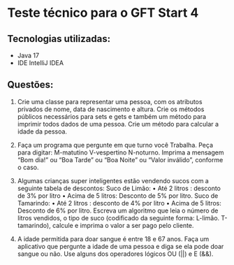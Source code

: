 # Teste técnico para o GFT Start 4
## Tecnologias utilizadas:
- Java 17
- IDE IntelliJ IDEA

## Questões: 

1. Crie uma classe para representar uma pessoa, com os atributos privados 
de nome, data de nascimento e altura. Crie os métodos públicos 
necessários para sets e gets e também um método para imprimir todos 
dados de uma pessoa. Crie um método para calcular a idade da pessoa.

2. Faça um programa que pergunte em que turno você Trabalha.
Peça para digitar:
M-matutino 
V-vespertino 
N-noturno. 
Imprima a mensagem “Bom dia!” ou “Boa Tarde” ou “Boa Noite” ou “Valor 
inválido”, conforme o caso.

3. Algumas crianças super inteligentes estão vendendo sucos com a seguinte 
tabela de descontos: 
Suco de Limão:
• Até 2 litros : desconto de 3% por litro
• Acima de 5 litros: Desconto de 5% por litro.
Suco de Tamarindo:
• Até 2 litros : desconto de 4% por litro
• Acima de 5 litros: Desconto de 6% por litro.
Escreva um algoritmo que leia o número de litros vendidos, o tipo de suco
(codificado da seguinte forma: L-limão. T-tamarindo), calcule e imprima o 
valor a ser pago pelo cliente.

4. A idade permitida para doar sangue é entre 18 e 67 anos. Faça um 
aplicativo que pergunte a idade de uma pessoa e diga se ela pode doar 
sangue ou não. Use alguns dos operadores lógicos OU (||) e E (&&).
